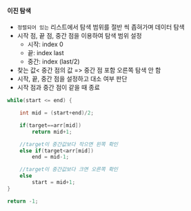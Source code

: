 #### 이진 탐색

+ `정렬되어 있는` 리스트에서 탐색 범위를 절반 씩 좁혀가며 데이터 탐색
+ 시작 점, 끝 점, 중간 점을 이용하여 탐색 범위 설정
  + 시작: index 0
  + 끝: index last
  + 중간: index (last/2)
+ 찾는 값< 중간 점의 값 => 중간 점 포함 오른쪽 탐색 안 함
+ 시작, 끝, 중간 점을 설정하고 대소 여부 판단
+ 시작 점과 중간 점이 같을 때 종료

```java
while(start <= end) {

    int mid = (start+end)/2;

    if(target==arr[mid])
        return mid+1;

    //target이 중간값보다 작으면 왼쪽 확인
    else if(target<arr[mid])
        end = mid-1;

    //target이 중간값보다 크면 오른쪽 확인
    else
        start = mid+1;
}

return -1;
```

